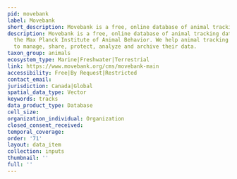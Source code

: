 ```yaml
---
pid: movebank
label: Movebank
short_description: Movebank is a free, online database of animal tracking data.
description: Movebank is a free, online database of animal tracking data hosted by
  the Max Planck Institute of Animal Behavior. We help animal tracking researchers
  to manage, share, protect, analyze and archive their data.
taxon_group: animals
ecosystem_type: Marine|Freshwater|Terrestrial
link: https://www.movebank.org/cms/movebank-main
accessibility: Free|By Request|Restricted
contact_email: 
jurisdiction: Canada|Global
spatial_data_type: Vector
keywords: tracks
data_product_type: Database
cell_size: 
organization_individual: Organization
closed_consent_received: 
temporal_coverage: 
order: '71'
layout: data_item
collection: inputs
thumbnail: ''
full: ''
---
```

